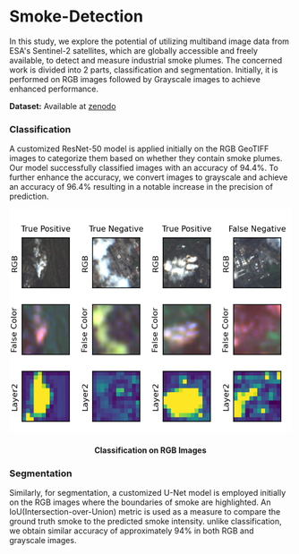 # Smoke-Detection
In this study, we explore the potential of utilizing multiband image data from ESA's Sentinel-2 satellites, which are globally accessible and freely available, to detect and measure industrial smoke plumes. The concerned work is divided into 2 parts, classification and segmentation. Initially, it is performed on RGB images followed by Grayscale images to achieve enhanced performance.

**Dataset:** Available at [zenodo](https://zenodo.org/record/4250706)

### Classification
A customized ResNet-50 model is applied initially on the RGB GeoTIFF images to categorize them based on whether they contain smoke plumes. Our model successfully classified images with an accuracy of 94.4%. To further enhance the accuracy, we convert images to grayscale and achieve an accuracy of 96.4% resulting in a notable increase in the precision of prediction.
<p align="center">
  <img src="classification.png" height=400px width=550px/>
  <h4 align="center">Classification on RGB Images</h4>
</p>

### Segmentation
Similarly, for segmentation, a customized U-Net model is employed initially on the RGB images where the boundaries of smoke are  highlighted. An IoU(Intersection-over-Union) metric is used as a measure to compare the ground truth smoke to the predicted smoke intensity. unlike classification, we obtain similar accuracy of approximately 94% in both RGB and grayscale images.

